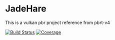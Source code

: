 # JadeHare
This is a vulkan pbr project reference from pbrt-v4

<!-- [![GitHub version](https://badge.fury.io/gh/skypjack%2Fentt.svg)](https://github.com/skypjack/entt/releases) -->

[![Build Status](https://github.com/chege011/VulkanPBR/workflows/build/badge.svg)](https://github.com/chege011/VulkanPBR/actions)
[![Coverage](https://codecov.io/gh/chege011/VulkanPBR/branch/master/graph/badge.svg)](https://codecov.io/gh/chege011/VulkanPBR)
